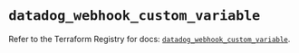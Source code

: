 # `datadog_webhook_custom_variable`

Refer to the Terraform Registry for docs: [`datadog_webhook_custom_variable`](https://registry.terraform.io/providers/datadog/datadog/3.73.0/docs/resources/webhook_custom_variable).
